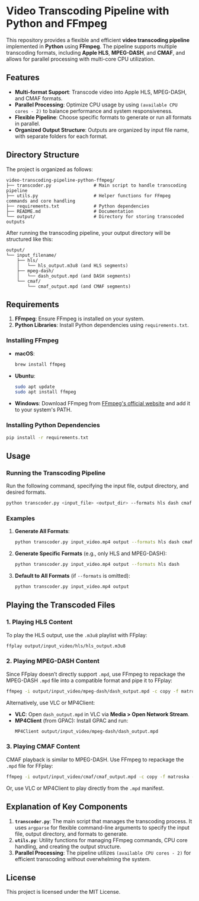 # Video Transcoding Pipeline with Python and FFmpeg

This repository provides a flexible and efficient **video transcoding pipeline** implemented in **Python** using **FFmpeg**. The pipeline supports multiple transcoding formats, including **Apple HLS**, **MPEG-DASH**, and **CMAF**, and allows for parallel processing with multi-core CPU utilization.

## Features

- **Multi-format Support**: Transcode video into Apple HLS, MPEG-DASH, and CMAF formats.
- **Parallel Processing**: Optimize CPU usage by using `(available CPU cores - 2)` to balance performance and system responsiveness.
- **Flexible Pipeline**: Choose specific formats to generate or run all formats in parallel.
- **Organized Output Structure**: Outputs are organized by input file name, with separate folders for each format.

## Directory Structure

The project is organized as follows:

```
video-transcoding-pipeline-python-ffmpeg/
├── transcoder.py                # Main script to handle transcoding pipeline
├── utils.py                     # Helper functions for FFmpeg commands and core handling
├── requirements.txt             # Python dependencies
├── README.md                    # Documentation
└── output/                      # Directory for storing transcoded outputs
```

After running the transcoding pipeline, your output directory will be structured like this:

```
output/
└── input_filename/
    ├── hls/
    │   └── hls_output.m3u8 (and HLS segments)
    ├── mpeg-dash/
    │   └── dash_output.mpd (and DASH segments)
    └── cmaf/
        └── cmaf_output.mpd (and CMAF segments)
```

## Requirements

1. **FFmpeg**: Ensure FFmpeg is installed on your system.
2. **Python Libraries**: Install Python dependencies using `requirements.txt`.

### Installing FFmpeg

- **macOS**:
  ```bash
  brew install ffmpeg
  ```

- **Ubuntu**:
  ```bash
  sudo apt update
  sudo apt install ffmpeg
  ```

- **Windows**:
  Download FFmpeg from [FFmpeg's official website](https://ffmpeg.org/download.html) and add it to your system's PATH.

### Installing Python Dependencies

```bash
pip install -r requirements.txt
```

## Usage

### Running the Transcoding Pipeline

Run the following command, specifying the input file, output directory, and desired formats.

```bash
python transcoder.py <input_file> <output_dir> --formats hls dash cmaf
```

### Examples

1. **Generate All Formats**:

   ```bash
   python transcoder.py input_video.mp4 output --formats hls dash cmaf
   ```

2. **Generate Specific Formats** (e.g., only HLS and MPEG-DASH):

   ```bash
   python transcoder.py input_video.mp4 output --formats hls dash
   ```

3. **Default to All Formats** (if `--formats` is omitted):

   ```bash
   python transcoder.py input_video.mp4 output
   ```

## Playing the Transcoded Files

### 1. Playing HLS Content

To play the HLS output, use the `.m3u8` playlist with FFplay:

```bash
ffplay output/input_video/hls/hls_output.m3u8
```

### 2. Playing MPEG-DASH Content

Since FFplay doesn’t directly support `.mpd`, use FFmpeg to repackage the MPEG-DASH `.mpd` file into a compatible format and pipe it to FFplay:

```bash
ffmpeg -i output/input_video/mpeg-dash/dash_output.mpd -c copy -f matroska - | ffplay -
```

Alternatively, use VLC or MP4Client:

- **VLC**: Open `dash_output.mpd` in VLC via **Media > Open Network Stream**.
- **MP4Client** (from GPAC): Install GPAC and run:
  ```bash
  MP4Client output/input_video/mpeg-dash/dash_output.mpd
  ```

### 3. Playing CMAF Content

CMAF playback is similar to MPEG-DASH. Use FFmpeg to repackage the `.mpd` file for FFplay:

```bash
ffmpeg -i output/input_video/cmaf/cmaf_output.mpd -c copy -f matroska - | ffplay -
```

Or, use VLC or MP4Client to play directly from the `.mpd` manifest.

## Explanation of Key Components

1. **`transcoder.py`**: The main script that manages the transcoding process. It uses `argparse` for flexible command-line arguments to specify the input file, output directory, and formats to generate.
2. **`utils.py`**: Utility functions for managing FFmpeg commands, CPU core handling, and creating the output structure.
3. **Parallel Processing**: The pipeline utilizes `(available CPU cores - 2)` for efficient transcoding without overwhelming the system.

## License

This project is licensed under the MIT License.
